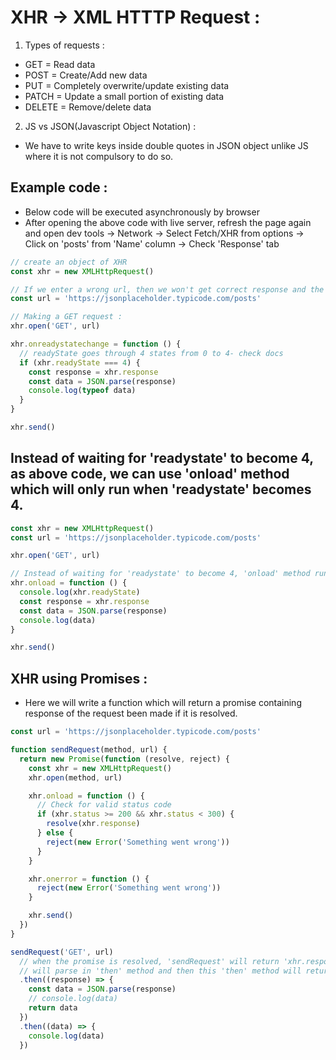 # XHR -> XML HTTTP Request :

1. Types of requests :

- GET = Read data
- POST = Create/Add new data
- PUT = Completely overwrite/update existing data
- PATCH = Update a small portion of existing data
- DELETE = Remove/delete data

2. JS vs JSON(Javascript Object Notation) :

- We have to write keys inside double quotes in JSON object unlike JS where it is not compulsory to do so. 

## Example code :

- Below code will be executed asynchronously by browser
- After opening the above code with live server, refresh the page again and open dev tools -> Network -> Select Fetch/XHR from options -> Click on 'posts' from 'Name' column -> Check 'Response' tab

```js
// create an object of XHR
const xhr = new XMLHttpRequest()

// If we enter a wrong url, then we won't get correct response and the 'Status code' obtained will be '404'.
const url = 'https://jsonplaceholder.typicode.com/posts'

// Making a GET request :
xhr.open('GET', url)

xhr.onreadystatechange = function () {
  // readyState goes through 4 states from 0 to 4- check docs
  if (xhr.readyState === 4) {
    const response = xhr.response
    const data = JSON.parse(response)
    console.log(typeof data)
  }
}

xhr.send()

```

## Instead of waiting for 'readystate' to become 4, as above code, we can use 'onload' method which will only run when 'readystate' becomes 4.

```js
const xhr = new XMLHttpRequest()
const url = 'https://jsonplaceholder.typicode.com/posts'

xhr.open('GET', url)

// Instead of waiting for 'readystate' to become 4, 'onload' method runs only when 'readystate' becomes 4.
xhr.onload = function () {
  console.log(xhr.readyState)
  const response = xhr.response
  const data = JSON.parse(response)
  console.log(data)
}

xhr.send()
```

## XHR using Promises :

- Here we will write a function which will return a promise containing response of the request been made if it is resolved.

```js
const url = 'https://jsonplaceholder.typicode.com/posts'

function sendRequest(method, url) {
  return new Promise(function (resolve, reject) {
    const xhr = new XMLHttpRequest()
    xhr.open(method, url)

    xhr.onload = function () {
      // Check for valid status code
      if (xhr.status >= 200 && xhr.status < 300) {
        resolve(xhr.response)
      } else {
        reject(new Error('Something went wrong'))
      }
    }

    xhr.onerror = function () {
      reject(new Error('Something went wrong'))
    }

    xhr.send()
  })
}

sendRequest('GET', url)
  // when the promise is resolved, 'sendRequest' will return 'xhr.response' which we 
  // will parse in 'then' method and then this 'then' method will return data to next 'then' as the promise is resolved.
  .then((response) => {
    const data = JSON.parse(response)
    // console.log(data)
    return data
  })
  .then((data) => {
    console.log(data)
  })

```
